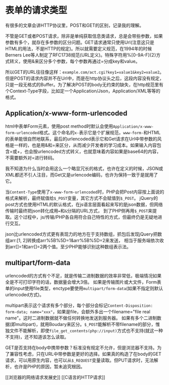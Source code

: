 # 表单的请求类型

有很多的文章会讲HTTP协议里，POST和GET的区别，记录我的理解。

不管是GET或者POST请求，除非是单纯获取信息类请求，总是会带些参数，如果参数有多个，就存在多参数的区分问题。GET请求通常只使用Url(注意这只是HTML的用法，不是HTTP的规定)。所以就需要定义规范，在1994年的时候Berners Lee等人制定了RFC1738规范(URL定义)。特殊字符用%[0-9A-F]{2}方式转义，使用&来区分多个参数，每个参数再通过=分成key和value。

所以GET的URL往往像这样：`example.com/act.cgi?key1=value1&key2=value2`。
但是POST的请求内容并不在Url中，而是在http协议头之后，这段内容没有规定，只是一段无格式的Buffer。为了解决POST的body无约束的缺失，在http规范里有个Context-Type字段，比如定一个Application/Json，Application/XML等等的格式。

## Application/x-www-form-urlencoded

html中表单Form元素，使用post method时默认会使用`Application/x-www-form-urlencoded`格式。这个命名的`x-`表示它是个扩展规范，`www-form-`和HTML的表单能很自然地联系，最后的urlencoded表示它和Get请求在Url中带参数的风格是一样的，也是用&和=来区分，从而减少开发者的学习成本。如果输入内容包含=或+，也会按urlencoded方式转义，也就意味着内容如果是base64的内容，不需要额外对=进行转码。

我不知道为什么当时会用这么一个略显冗长的格式，也许在定义的时候，JSON或XML都还不引人注目，而Get又是urlencode编码，也许为保持一致于是就用了它。

当`Content-Type`使用了`x-www-form-urlencoded`时，PHP会把Post内容按上面说的格式来解析，最终赋值给`$_POST`变量，其它方式不会赋值到`$_POST`。
jQuery的post方式也使用HTML的默认格式，在js语言层面看起来写的是json数据，但网络传输时最终把json转化成用`=`和`&`分隔的URL方式，
到了PHP侧再用`$_POST`来提取。这个过程中，js/传输/PHP各自用符合自己特性的方式，但最终仍是无疑地进行交互。

json比urlencoded方式更有表现力的地方在于支持数组，抓包后发现jQuery把数组arr:[1, 2]转换成arr%5B%5D=1&arr%5B%5D=2来发送，
相当于服务端依次收到arr[]=1和arr[]=2两个值。至少PHP能够识别这种数组表示法。

## multipart/form-data

urlencoded的方式有个不足，就是传输二进制数据的效率非常低，极端情况如果全是不可打印字符的话，数据量会增大3倍。
如果是传输图片或大文件，Form表单的input使用file类型，enctype要使用`multipart/form-data`(如果不指定则默认urlencoded方式)。

multipart表示这个请求有多个部分，每个部分会标记`Content-Disposition: form-data; name="xxx"`，如果是file，会额外多出一个filename="file real name"。这时二进制数据就不做任何转换地发送到服务器。
如果有多个二进制数据(即multipart)，就用Boudary来区分。`$_POST`能解析不带filename的部分，惟独文件不能解析，即使`file_get_contents(php://input)`方式也不支持(就这一种不支持)，还不知道该怎么读取。

GET是否支持在body中携带参数？标准没有规定不允许，但是浏览器不支持。为了兼容性考虑，只在URL中带参数是更好的选择。如果真的构造了在body的GET请求，可以用原生内容，也可以从`$_REQUEST`变量读取。但PUT请求时，无法解析，也许是PHP的原因，暂未追究根因。

[[浏览器的网络请求发展史]] [[C语言的HTTP请求]]